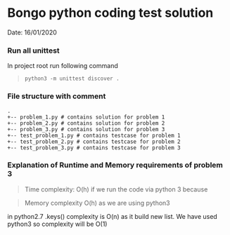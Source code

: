 # Bongo python coding test solution
Date: 16/01/2020

### Run all unittest
In project root run following command
> `python3 -m unittest discover .`

### File structure with comment
```
.
+-- problem_1.py # contains solution for problem 1
+-- problem_2.py # contains solution for problem 2
+-- problem_3.py # contains solution for problem 3
+-- test_problem_1.py # contains testcase for problem 1
+-- test_problem_2.py # contains testcase for problem 2
+-- test_problem_3.py # contains testcase for problem 3
```

### Explanation of Runtime and Memory requirements of problem 3

> Time complexity: O(h) if we run the code via python 3 because 

> Memory complexity O(h) as we are using python3

in python2.7 .keys() complexity is O(n) as it build new list. We have used python3 so complexity will be O(1)